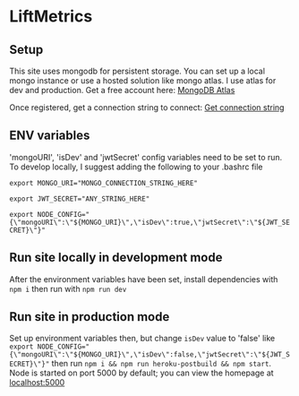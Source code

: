 # LiftMetrics

## Setup

This site uses mongodb for persistent storage. You can set up a local mongo instance or use a hosted solution like mongo atlas.
I use atlas for dev and production. Get a free account here: [MongoDB Atlas](https://www.mongodb.com/try)

Once registered, get a connection string to connect: [Get connection string](https://docs.mongodb.com/guides/cloud/connectionstring/)

## ENV variables

'mongoURI', 'isDev' and 'jwtSecret' config variables need to be set to run. To develop locally, I suggest adding the following to your .bashrc file

`export MONGO_URI="MONGO_CONNECTION_STRING_HERE"`

`export JWT_SECRET="ANY_STRING_HERE"`

`export NODE_CONFIG="{\"mongoURI\":\"${MONGO_URI}\",\"isDev\":true,\"jwtSecret\":\"${JWT_SECRET}\"}"`

## Run site locally in development mode

After the environment variables have been set, install dependencies with `npm i` then run with `npm run dev`

## Run site in production mode

Set up environment variables then, but change `isDev` value to 'false' like `export NODE_CONFIG="{\"mongoURI\":\"${MONGO_URI}\",\"isDev\":false,\"jwtSecret\":\"${JWT_SECRET}\"}"`
then run `npm i && npm run heroku-postbuild && npm start`. Node is started on port 5000 by default; you can view the homepage at [localhost:5000](http://localhost:5000)
